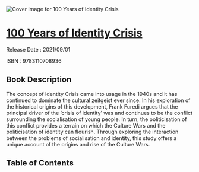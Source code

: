 ![Cover image for 100 Years of Identity Crisis](https://imgdetail.ebookreading.net/cover/cover/202109/EB9783110708936.jpg)

[100 Years of Identity Crisis](https://ebookreading.net/view/book/100+Years+of+Identity+Crisis-EB9783110708936_1.html "100 Years of Identity Crisis")
====================================================================================================================

Release Date : 2021/09/01

ISBN : 9783110708936

Book Description
-----------------

The concept of Identity Crisis came into usage in the 1940s and it has continued to dominate the cultural zeitgeist ever since. In his exploration of the historical origins of this development, Frank Furedi argues that the principal driver of the ‘crisis of identity’ was and continues to be the conflict surrounding the socialisation of young people. In turn, the politicisation of this conflict provides a terrain on which the Culture Wars and the politicisation of identity can flourish. Through exploring the interaction between the problems of socialisation and identity, this study offers a unique account of the origins and rise of the Culture Wars. 


Table of Contents
-----------------

